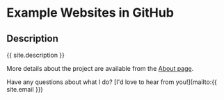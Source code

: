 # Example Websites in GitHub

## Description
{{ site.description }}


More details about the project are available from the [About page](about).


Have any questions about what I do? [I'd love to hear from you!](mailto:{{ site.email }})
